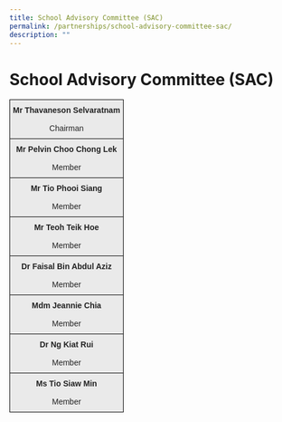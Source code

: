 ```yaml
---
title: School Advisory Committee (SAC)
permalink: /partnerships/school-advisory-committee-sac/
description: ""
---
```

School Advisory Committee (SAC)
===============================

<style type="text/css">
.tg  {border-collapse:collapse;border-spacing:0;}
.tg td{border-color:black;border-style:solid;border-width:1px;font-family:Arial, sans-serif;font-size:14px;
  overflow:hidden;padding:10px 5px;word-break:normal;}
.tg th{border-color:black;border-style:solid;border-width:1px;font-family:Arial, sans-serif;font-size:14px;
  font-weight:normal;overflow:hidden;padding:10px 5px;word-break:normal;}
.tg .tg-ii8k{background-color:#EAEAEA;color:#222;text-align:center;vertical-align:top}
</style>
<table class="tg">
<thead>
  <tr>
    <th class="tg-ii8k"><span style="font-weight:bold">Mr Thavaneson Selvaratnam</span><br><br>Chairman</th>
  </tr>
</thead>
<tbody>
  <tr>
    <td class="tg-ii8k"><span style="font-weight:bold">Mr Pelvin Choo Chong Lek</span><br><br>Member</td>
  </tr>
  <tr>
    <td class="tg-ii8k"><span style="font-weight:bold">Mr Tio Phooi Siang</span><br><br>Member</td>
  </tr>
  <tr>
    <td class="tg-ii8k"><span style="font-weight:bold">Mr Teoh Teik Hoe</span><br><br>Member</td>
  </tr>
  <tr>
    <td class="tg-ii8k"><span style="font-weight:bold">Dr Faisal Bin Abdul Aziz</span><br><br>Member</td>
  </tr>
  <tr>
    <td class="tg-ii8k"><span style="font-weight:bold">Mdm Jeannie Chia</span><br><br>Member</td>
  </tr>
  <tr>
    <td class="tg-ii8k"><span style="font-weight:bold">Dr Ng Kiat Rui</span><br><br>Member</td>
  </tr>
  <tr>
    <td class="tg-ii8k"><span style="font-weight:bold">Ms Tio Siaw Min</span><br><br>Member</td>
  </tr>
</tbody>
</table>